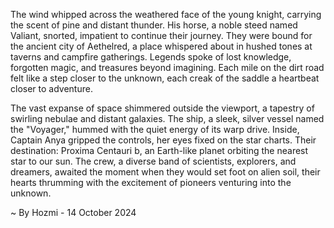 
The wind whipped across the weathered face of the young knight, carrying the scent of pine and distant thunder. His horse, a noble steed named Valiant, snorted, impatient to continue their journey. They were bound for the ancient city of Aethelred, a place whispered about in hushed tones at taverns and campfire gatherings. Legends spoke of lost knowledge, forgotten magic, and treasures beyond imagining. Each mile on the dirt road felt like a step closer to the unknown, each creak of the saddle a heartbeat closer to adventure.

The vast expanse of space shimmered outside the viewport, a tapestry of swirling nebulae and distant galaxies. The ship, a sleek, silver vessel named the "Voyager," hummed with the quiet energy of its warp drive. Inside, Captain Anya gripped the controls, her eyes fixed on the star charts. Their destination: Proxima Centauri b, an Earth-like planet orbiting the nearest star to our sun. The crew, a diverse band of scientists, explorers, and dreamers, awaited the moment when they would set foot on alien soil, their hearts thrumming with the excitement of pioneers venturing into the unknown. 

~ By Hozmi - 14 October 2024
